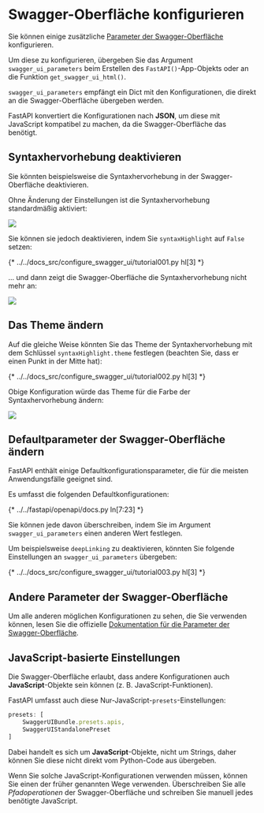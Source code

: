 # Swagger-Oberfläche konfigurieren

Sie können einige zusätzliche <a href="https://swagger.io/docs/open-source-tools/swagger-ui/usage/configuration/" class="external-link" target="_blank">Parameter der Swagger-Oberfläche</a> konfigurieren.

Um diese zu konfigurieren, übergeben Sie das Argument `swagger_ui_parameters` beim Erstellen des `FastAPI()`-App-Objekts oder an die Funktion `get_swagger_ui_html()`.

`swagger_ui_parameters` empfängt ein Dict mit den Konfigurationen, die direkt an die Swagger-Oberfläche übergeben werden.

FastAPI konvertiert die Konfigurationen nach **JSON**, um diese mit JavaScript kompatibel zu machen, da die Swagger-Oberfläche das benötigt.

## Syntaxhervorhebung deaktivieren

Sie könnten beispielsweise die Syntaxhervorhebung in der Swagger-Oberfläche deaktivieren.

Ohne Änderung der Einstellungen ist die Syntaxhervorhebung standardmäßig aktiviert:

<img src="/img/tutorial/extending-openapi/image02.png">

Sie können sie jedoch deaktivieren, indem Sie `syntaxHighlight` auf `False` setzen:

{* ../../docs_src/configure_swagger_ui/tutorial001.py hl[3] *}

... und dann zeigt die Swagger-Oberfläche die Syntaxhervorhebung nicht mehr an:

<img src="/img/tutorial/extending-openapi/image03.png">

## Das Theme ändern

Auf die gleiche Weise könnten Sie das Theme der Syntaxhervorhebung mit dem Schlüssel `syntaxHighlight.theme` festlegen (beachten Sie, dass er einen Punkt in der Mitte hat):

{* ../../docs_src/configure_swagger_ui/tutorial002.py hl[3] *}

Obige Konfiguration würde das Theme für die Farbe der Syntaxhervorhebung ändern:

<img src="/img/tutorial/extending-openapi/image04.png">

## Defaultparameter der Swagger-Oberfläche ändern

FastAPI enthält einige Defaultkonfigurationsparameter, die für die meisten Anwendungsfälle geeignet sind.

Es umfasst die folgenden Defaultkonfigurationen:

{* ../../fastapi/openapi/docs.py ln[7:23] *}

Sie können jede davon überschreiben, indem Sie im Argument `swagger_ui_parameters` einen anderen Wert festlegen.

Um beispielsweise `deepLinking` zu deaktivieren, könnten Sie folgende Einstellungen an `swagger_ui_parameters` übergeben:

{* ../../docs_src/configure_swagger_ui/tutorial003.py hl[3] *}

## Andere Parameter der Swagger-Oberfläche

Um alle anderen möglichen Konfigurationen zu sehen, die Sie verwenden können, lesen Sie die offizielle <a href="https://swagger.io/docs/open-source-tools/swagger-ui/usage/configuration/" class="external-link" target="_blank">Dokumentation für die Parameter der Swagger-Oberfläche</a>.

## JavaScript-basierte Einstellungen

Die Swagger-Oberfläche erlaubt, dass andere Konfigurationen auch **JavaScript**-Objekte sein können (z. B. JavaScript-Funktionen).

FastAPI umfasst auch diese Nur-JavaScript-`presets`-Einstellungen:

```JavaScript
presets: [
    SwaggerUIBundle.presets.apis,
    SwaggerUIStandalonePreset
]
```

Dabei handelt es sich um **JavaScript**-Objekte, nicht um Strings, daher können Sie diese nicht direkt vom Python-Code aus übergeben.

Wenn Sie solche JavaScript-Konfigurationen verwenden müssen, können Sie einen der früher genannten Wege verwenden. Überschreiben Sie alle *Pfadoperationen* der Swagger-Oberfläche und schreiben Sie manuell jedes benötigte JavaScript.

